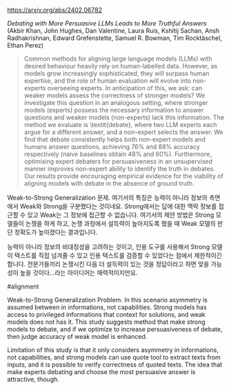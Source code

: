 https://arxiv.org/abs/2402.06782

*Debating with More Persuasive LLMs Leads to More Truthful Answers* (Akbir Khan, John Hughes, Dan Valentine, Laura Ruis, Kshitij Sachan, Ansh Radhakrishnan, Edward Grefenstette, Samuel R. Bowman, Tim Rocktäschel, Ethan Perez)

> Common methods for aligning large language models (LLMs) with desired behaviour heavily rely on human-labelled data. However, as models grow increasingly sophisticated, they will surpass human expertise, and the role of human evaluation will evolve into non-experts overseeing experts. In anticipation of this, we ask: can weaker models assess the correctness of stronger models? We investigate this question in an analogous setting, where stronger models (experts) possess the necessary information to answer questions and weaker models (non-experts) lack this information. The method we evaluate is \textit{debate}, where two LLM experts each argue for a different answer, and a non-expert selects the answer. We find that debate consistently helps both non-expert models and humans answer questions, achieving 76\% and 88\% accuracy respectively (naive baselines obtain 48\% and 60\%). Furthermore, optimising expert debaters for persuasiveness in an unsupervised manner improves non-expert ability to identify the truth in debates. Our results provide encouraging empirical evidence for the viability of aligning models with debate in the absence of ground truth.

Weak-to-Strong Generalization 문제. 여기서의 특징은 능력이 아니라 정보의 측면에서 Weak와 Strong을 구분했다는 것이네요. Strong에서는 답에 대한 맥락 정보를 접근할 수 있고 Weak는 그 정보에 접근할 수 없습니다. 여기서의 제안 방법은 Strong 모델들이 논쟁을 하게 하고, 논쟁 과정에서 설득력이 높아지도록 했을 때 Weak 모델의 판단 정확도가 높아졌다는 결과입니다.

능력이 아니라 정보의 비대칭성을 고려하는 것이고, 인용 도구를 사용해서 Strong 모델이 텍스트를 직접 넘겨줄 수 있고 인용 텍스트를 검증할 수 있었다는 점에서 제한적이긴 합니다. 전문가들끼리 논쟁시킨 다음 더 설득력이 있는 것을 정답이라고 하면 맞을 가능성이 높을 것이다...라는 아이디어는 매력적이지만요.

#alignment

Weak-to-Strong Generalization Problem. In this scenario asymmetry is assumed between in informations, not capabilities. Strong models has access to privileged informations that context for solutions, and weak models does not has it. This study suggests method that make strong models to debate, and if we optimize to increase persuasiveness of debate, then judge accuracy of weak model is enhanced.

Limitation of this study is that it only considers asymmetry in informations, not capabilities, and strong models can use quote tool to extract texts from inputs, and it is possible to verify correctness of quoted texts. The idea that make experts debating and choose the most persuasive answer is attractive, though.